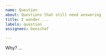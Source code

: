 ```yaml
---
name: Question
about: Questions that still need answering
title: I wonder ...
labels: question
assignees: benschaf

---
```


Why? ...
